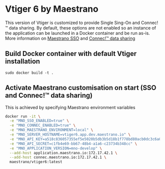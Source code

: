 # Vtiger 6 by Maestrano
This version of Vtiger is customized to provide Single Sing-On and Connec!™ data sharing. By default, these options are not enabled so an instance of the application can be launched in a Docker container and be run as-is.
More information on [Maestrano SSO](https://maestrano.com) and [Connec!™ data sharing](https://maestrano.com/connec)

## Build Docker container with default Vtiger installation
`sudo docker build -t .`

## Activate Maestrano customisation on start (SSO and Connec!™ data sharing)
This is achieved by specifying Maestrano environment variables

```bash
docker run -it \
  -e "MNO_SSO_ENABLED=true" \
  -e "MNO_CONNEC_ENABLED=true" \
  -e "MNO_MAESTRANO_ENVIRONMENT=local" \
  -e "MNO_SERVER_HOSTNAME=vtiger6.app.dev.maestrano.io" \
  -e "MNO_API_KEY=a518c836057355ef5e5020b5db3b5d18b1f778bd80acb0dc3c6a086645f4aa71" \
  -e "MNO_API_SECRET=c1fb4e69-bb67-48b4-a1a6-c23734b348cc" \
  -e "MNO_APPLICATION_VERSION=mno-develop" \
  --add-host application.maestrano.io:172.17.42.1 \
  --add-host connec.maestrano.io:172.17.42.1 \
  maestrano/vtiger6:latest
 ```
